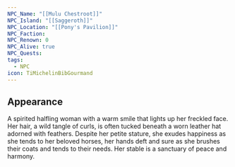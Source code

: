 ```yaml
---
NPC_Name: "[[Mulu Chestroot]]"
NPC_Island: "[[Saggeroth]]"
NPC_Location: "[[Pony's Pavilion]]"
NPC_Faction: 
NPC_Renown: 0
NPC_Alive: true
NPC_Quests: 
tags:
  - NPC
icon: TiMichelinBibGourmand
---
```

## Appearance 
A spirited halfling woman with a warm smile that lights up her freckled face. Her hair, a wild tangle of curls, is often tucked beneath a worn leather hat adorned with feathers. Despite her petite stature, she exudes happiness as she tends to her beloved horses, her hands deft and sure as she brushes their coats and tends to their needs. Her stable is a sanctuary of peace and harmony.


